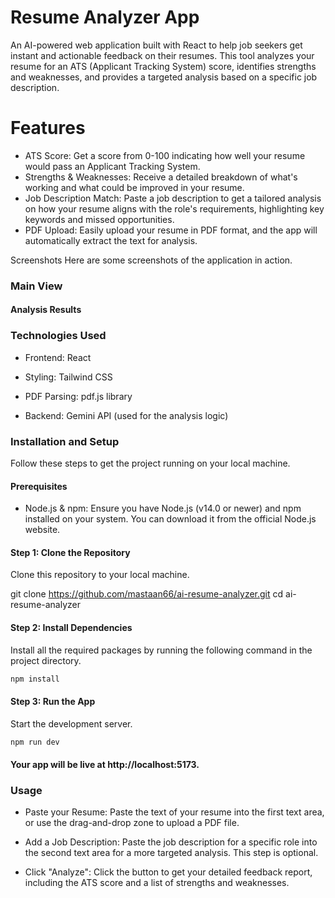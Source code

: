 # Resume Analyzer App
An AI-powered web application built with React to help job seekers get instant and actionable feedback on their resumes. This tool analyzes your resume for an ATS (Applicant Tracking System) score, identifies strengths and weaknesses, and provides a targeted analysis based on a specific job description.

# Features
- ATS Score: Get a score from 0-100 indicating how well your resume would pass an Applicant Tracking System.
- Strengths & Weaknesses: Receive a detailed breakdown of what's working and what could be improved in your resume.
- Job Description Match: Paste a job description to get a tailored analysis on how your resume aligns with the role's requirements, highlighting key keywords and missed opportunities.
- PDF Upload: Easily upload your resume in PDF format, and the app will automatically extract the text for analysis.

Screenshots
Here are some screenshots of the application in action.

### Main View

#### Analysis Results

### Technologies Used
- Frontend: React

- Styling: Tailwind CSS

- PDF Parsing: pdf.js library

- Backend: Gemini API (used for the analysis logic)

### Installation and Setup
Follow these steps to get the project running on your local machine.

#### Prerequisites
- Node.js & npm: Ensure you have Node.js (v14.0 or newer) and npm installed on your system. You can download it from the official Node.js website.

#### Step 1: Clone the Repository
Clone this repository to your local machine.

git clone https://github.com/mastaan66/ai-resume-analyzer.git
cd ai-resume-analyzer

#### Step 2: Install Dependencies
Install all the required packages by running the following command in the project directory.

```js
npm install
```

#### Step 3: Run the App
Start the development server.

```js
npm run dev
```

#### Your app will be live at http://localhost:5173.

### Usage
- Paste your Resume: Paste the text of your resume into the first text area, or use the drag-and-drop zone to upload a PDF file.

- Add a Job Description: Paste the job description for a specific role into the second text area for a more targeted analysis. This step is optional.

- Click "Analyze": Click the button to get your detailed feedback report, including the ATS score and a list of strengths and weaknesses.